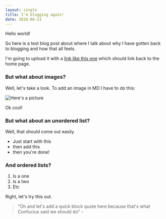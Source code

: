 ```yaml
---
layout: single
title: I'm blogging again! 
date: 2018-06-21
---
```


Hello world!

So here is a test blog post about where I talk about why I have gotten back to blogging and how that all feels. 

I'm going to upload it with a [link like this one](http://adamwestbrook.co.uk) which should link back to the home page.

### But what about images?

Well, let's take a look. To add an image in MD I have to do this:

![Here's a picture](/images/image.png)

Ok cool!

### But what about an unordered list?
  
Well, that should come out easily.

- Just start with this
- then add this
- then you're done!

### And ordered lists?

1. Is a one
2. Is a two
3. Etc

Right, let's try this out.

> "Oh and let's add a quick block quote here because that's what Confucius said we should do" - 